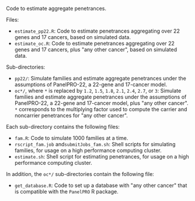 Code to estimate aggregate penetrances. 

Files: 
- `estimate_pp22.R`: Code to estimate penetrances aggregating over 22 genes and 17 cancers, based on simulated data. 
- `estimate_oc.R`: Code to estimate penetrances aggregating over 22 genes and 17 cancers, plus "any other cancer", based on simulated data. 

Sub-directories: 
- `pp22/`: Simulate families and estimate aggregate penetrances under the assumptions of PanelPRO-22, a 22-gene and 17-cancer model. 
- `oc*/`, where `*` is replaced by `1.2`, `1.5`, `1.8`, `2.1`, `2.4`, `2.7`, or `3`: Simulate families and estimate aggregate penetrances under the assumptions of PanelPRO-22, a 22-gene and 17-cancer model, plus "any other cancer". `*` corresponds to the multiplying factor used to compute the carrier and noncarrier penetrances for "any other cancer". 

Each sub-directory contains the following files: 
- `fam.R`: Code to simulate 1000 families at a time.  
- `rscript_fam.job` and`submitJobs_fam.sh`: Shell scripts for simulating families, for usage on a high performance computing cluster. 
- `estimate.sh`: Shell script for estimating penetrances, for usage on a high performance computing cluster. 

In addition, the `oc*/` sub-directories contain the following file: 
- `get_database.R`: Code to set up a database with "any other cancer" that is compatible with the `PanelPRO` R package. 